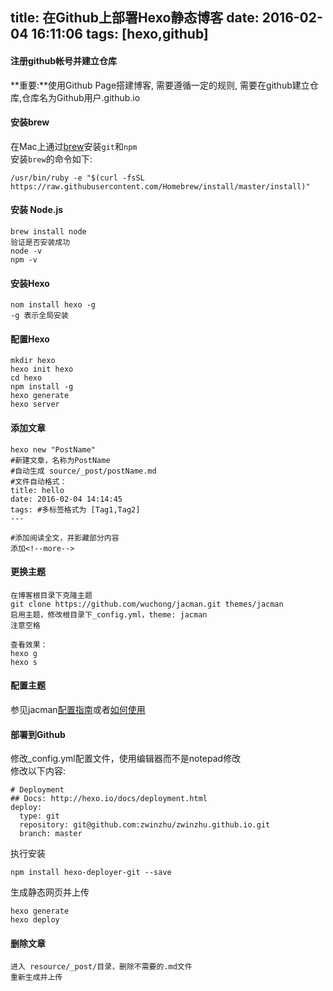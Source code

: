title: 在Github上部署Hexo静态博客
date: 2016-02-04 16:11:06
tags: [hexo,github]
---

#### 注册github帐号并建立仓库

**重要:**使用Github Page搭建博客, 需要遵循一定的规则, 需要在github建立仓库,仓库名为Github用户.github.io   

#### 安装brew

在Mac上通过[brew](http://brew.sh/)安装`git`和`npm`  
安装`brew`的命令如下:  

	/usr/bin/ruby -e "$(curl -fsSL https://raw.githubusercontent.com/Homebrew/install/master/install)"

#### 安装 Node.js

	brew install node
	验证是否安装成功
	node -v
	npm -v

#### 安装Hexo

	nom install hexo -g
	-g 表示全局安装

#### 配置Hexo

	mkdir hexo
	hexo init hexo
	cd hexo
	npm install -g
	hexo generate
	hexo server

#### 添加文章

	hexo new "PostName"
	#新建文章，名称为PostName
	#自动生成 source/_post/postName.md
	#文件自动格式：
	title: hello
	date: 2016-02-04 14:14:45
	tags: #多标签格式为 [Tag1,Tag2]
	---
	
	#添加阅读全文，并影藏部分内容
	添加<!--more-->

#### 更换主题

	在博客根目录下克隆主题
	git clone https://github.com/wuchong/jacman.git themes/jacman
	启用主题，修改根目录下_config.yml，theme: jacman
	注意空格
	
	查看效果：
	hexo g
	hexo s

#### 配置主题

参见jacman[配置指南](https://github.com/wuchong/jacman/wiki/配置指南)或者[如何使用](http://wuchong.me/blog/2014/11/20/how-to-use-jacman/)

#### 部署到Github

修改_config.yml配置文件，使用编辑器而不是notepad修改  
修改以下内容:

	# Deployment
	## Docs: http://hexo.io/docs/deployment.html
	deploy:
	  type: git
	  repository: git@github.com:zwinzhu/zwinzhu.github.io.git
	  branch: master

执行安装

	npm install hexo-deployer-git --save
	
生成静态网页并上传

	hexo generate
	hexo deploy
	
#### 删除文章

	进入 resource/_post/目录，删除不需要的.md文件
	重新生成并上传